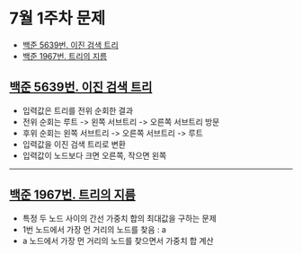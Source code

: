 # 7월 1주차 문제
- [백준 5639번. 이진 검색 트리](https://www.acmicpc.net/problem/5639)
- [백준 1967번. 트리의 지름](https://www.acmicpc.net/problem/1967)



## [백준 5639번. 이진 검색 트리](https://www.acmicpc.net/problem/5639)
- 입력값은 트리를 전위 순회한 결과
- 전위 순회는 루트 -> 왼쪽 서브트리 -> 오른쪽 서브트리 방문
- 후위 순회는 왼쪽 서브트리 -> 오른쪽 서브트리 -> 루트
- 입력값을 이진 검색 트리로 변환
- 입력값이 노드보다 크면 오른쪽, 작으면 왼쪽


---

## [백준 1967번. 트리의 지름](https://www.acmicpc.net/problem/1967)
- 특정 두 노드 사이의 간선 가중치 합의 최대값을 구하는 문제
- 1번 노드에서 가장 먼 거리의 노드를 찾음 : a
- a 노드에서 가장 먼 거리의 노드를 찾으면서 가중치 합 계산
